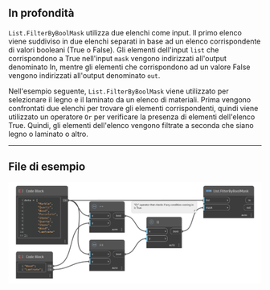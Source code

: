 ## In profondità
`List.FilterByBoolMask` utilizza due elenchi come input. Il primo elenco viene suddiviso in due elenchi separati in base ad un elenco corrispondente di valori booleani (True o False). Gli elementi dell'input `list` che corrispondono a True nell'input `mask` vengono indirizzati all'output denominato In, mentre gli elementi che corrispondono ad un valore False vengono indirizzati all'output denominato `out`.

Nell'esempio seguente, `List.FilterByBoolMask` viene utilizzato per selezionare il legno e il laminato da un elenco di materiali. Prima vengono confrontati due elenchi per trovare gli elementi corrispondenti, quindi viene utilizzato un operatore `Or` per verificare la presenza di elementi dell'elenco True. Quindi, gli elementi dell'elenco vengono filtrate a seconda che siano legno o laminato o altro.
___
## File di esempio

![List.FilterByBoolMask](./DSCore.List.FilterByBoolMask_img.jpg)
